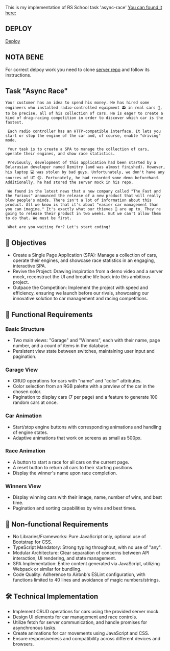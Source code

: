 This is my implementation of RS School task 'async-race' 
[You can found it here:](https://github.com/rolling-scopes-school/tasks/tree/master/stage2/tasks/async-race)

## DEPLOY
[Deploy](https://sergiozeppo-async-race.netlify.app/)
## NOTA BENE
For correct delpoy work you need to clone [server repo](https://github.com/sergiozeppo/async-race-api) and follow its instructions.

## Task "Async Race"
` Your customer has an idea to spend his money. He has hired some engineers who installed radio-controlled equipment 📻 in real cars 🚗, to be precise, all of his collection of cars. He is eager to create a kind of drag-racing competition in order to discover which car is the fastest. `

` Each radio controller has an HTTP-compatible interface. It lets you start or stop the engine of the car and, of course, enable "driving" mode.`

` Your task is to create a SPA to manage the collection of cars, operate their engines, and show race statistics.`

` Previously, development of this application had been started by a Belarusian developer named Dzmitry (and was almost finished). However, his laptop 💻 was stolen by bad guys. Unfortunately, we don't have any sources of UI 😞. Fortunately, he had recorded some demo beforehand. Additionally, he had stored the server mock in his repo.`

` We found in the latest news that a new company called "The Fast and the Furious" announced the release of a new product that will really blow people's minds. There isn't a lot of information about this product. All we know is that it's about "easier car management than you can imagine." It's exactly what our thieves 🦹 are up to. They're going to release their product in two weeks. But we can't allow them to do that. We must be first.`

` What are you waiting for? Let's start coding!`

## 🎯 Objectives
- Create a Single Page Application (SPA): Manage a collection of cars, operate their engines, and showcase race statistics in an engaging, interactive SPA.
- Revive the Project: Drawing inspiration from a demo video and a server mock, reconstruct the UI and breathe life back into this ambitious project.
- Outpace the Competition: Implement the project with speed and efficiency, ensuring we launch before our rivals, showcasing our innovative solution to car management and racing competitions.
## 🚗 Functional Requirements
### Basic Structure
- Two main views: "Garage" and "Winners", each with their name, page number, and a count of items in the database.
- Persistent view state between switches, maintaining user input and pagination.
### Garage View
- CRUD operations for cars with "name" and "color" attributes.
- Color selection from an RGB palette with a preview of the car in the chosen color.
- Pagination to display cars (7 per page) and a feature to generate 100 random cars at once.
### Car Animation
- Start/stop engine buttons with corresponding animations and handling of engine states.
- Adaptive animations that work on screens as small as 500px.
### Race Animation
- A button to start a race for all cars on the current page.
- A reset button to return all cars to their starting positions.
- Display the winner's name upon race completion.
### Winners View
- Display winning cars with their image, name, number of wins, and best time.
- Pagination and sorting capabilities by wins and best times.
## 📜 Non-functional Requirements
- No Libraries/Frameworks: Pure JavaScript only, optional use of Bootstrap for CSS.
- TypeScript Mandatory: Strong typing throughout, with no use of "any".
- Modular Architecture: Clear separation of concerns between API interaction, UI rendering, and state management.
- SPA Implementation: Entire content generated via JavaScript, utilizing Webpack or similar for bundling.
- Code Quality: Adherence to Airbnb's ESLint configuration, with functions limited to 40 lines and avoidance of magic numbers/strings.
## 🛠️ Technical Implementation
- Implement CRUD operations for cars using the provided server mock.
- Design UI elements for car management and race controls.
- Utilize fetch for server communication, and handle promises for asynchronous tasks.
- Create animations for car movements using JavaScript and CSS.
- Ensure responsiveness and compatibility across different devices and browsers.
